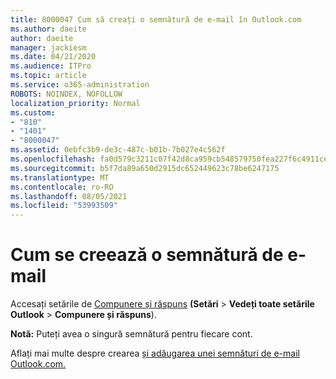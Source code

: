 ```yaml
---
title: 8000047 Cum să creați o semnătură de e-mail în Outlook.com
ms.author: daeite
author: daeite
manager: jackiesm
ms.date: 04/21/2020
ms.audience: ITPro
ms.topic: article
ms.service: o365-administration
ROBOTS: NOINDEX, NOFOLLOW
localization_priority: Normal
ms.custom:
- "810"
- "1401"
- "8000047"
ms.assetid: 0ebfc3b9-de3c-487c-b01b-7b027e4c562f
ms.openlocfilehash: fa0d579c3211c07f42d8ca959cb548579750fea227f6c4911cea099ca66c1bca
ms.sourcegitcommit: b5f7da89a650d2915dc652449623c78be6247175
ms.translationtype: MT
ms.contentlocale: ro-RO
ms.lasthandoff: 08/05/2021
ms.locfileid: "53993509"
---
```

# <a name="how-to-create-an-email-signature"></a>Cum se creează o semnătură de e-mail

Accesați setările de [Compunere și răspuns](https://go.microsoft.com/fwlink/?linkid=2006164) **(Setări** \> **Vedeți toate setările Outlook** \> **Compunere și răspuns**).
  
 **Notă:** Puteți avea o singură semnătură pentru fiecare cont.
  
Aflați mai multe despre crearea [și adăugarea unei semnături de e-mail Outlook.com.](https://support.office.com/article/776d9006-abdf-444e-b5b7-a61821dff034?wt.mc_id=Office_Outlook_com_Alchemy)

